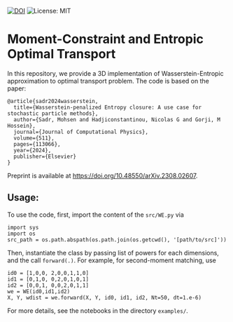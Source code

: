 [![DOI](https://zenodo.org/badge/DOI/10.48550/arXiv.2308.02607.svg)](https://doi.org/10.48550/arXiv.2308.02607)
![License: MIT](https://img.shields.io/badge/License-MIT-yellow.svg)

# Moment-Constraint and Entropic Optimal Transport

In this repository, we provide a 3D implementation of Wasserstein-Entropic approximation to optimal transport problem. The code is based on the paper:

```
@article{sadr2024wasserstein,
  title={Wasserstein-penalized Entropy closure: A use case for stochastic particle methods},
  author={Sadr, Mohsen and Hadjiconstantinou, Nicolas G and Gorji, M Hossein},
  journal={Journal of Computational Physics},
  volume={511},
  pages={113066},
  year={2024},
  publisher={Elsevier}
}
```

Preprint is available at https://doi.org/10.48550/arXiv.2308.02607.

## Usage:

To use the code, first, import the content of the ```src/WE.py``` via

```
import sys
import os
src_path = os.path.abspath(os.path.join(os.getcwd(), '[path/to/src]'))
```

Then, instantiate the class by passing list of powers for each dimensions, and the call ```forward(.)```. For example, for second-moment matching, use

```
id0 = [1,0,0, 2,0,0,1,1,0]
id1 = [0,1,0, 0,2,0,1,0,1]
id2 = [0,0,1, 0,0,2,0,1,1]
we = WE(id0,id1,id2)
X, Y, wdist = we.forward(X, Y, id0, id1, id2, Nt=50, dt=1.e-6)
```

For more details, see the notebooks in the directory ```examples/```.
